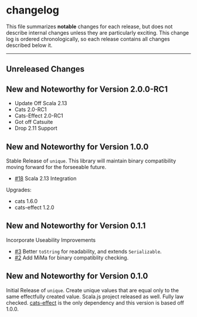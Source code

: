 # changelog

This file summarizes **notable** changes for each release, but does not describe internal changes unless they are particularly exciting. This change log is ordered chronologically, so each release contains all changes described below it.

----

## <a name="Unreleased"></a>Unreleased Changes

## <a name="2.0.0-RC1"></a>New and Noteworthy for Version 2.0.0-RC1

- Update Off Scala 2.13
- Cats 2.0-RC1
- Cats-Effect 2.0-RC1
- Got off Catsuite
- Drop 2.11 Support

## <a name="1.0.0"></a>New and Noteworthy for Version 1.0.0

Stable Release of `unique`. This library will maintain binary compatibility moving forward for the forseeable future.

- [#18](https://github.com/ChristopherDavenport/unique/pull/18) Scala 2.13 Integration

Upgrades:

- cats 1.6.0
- cats-effect 1.2.0

## <a name="0.1.1"></a>New and Noteworthy for Version 0.1.1

Incorporate Useability Improvements

- [#3](https://github.com/ChristopherDavenport/unique/pull/3) Better `toString` for readability, and extends `Serializable`.
- [#2](https://github.com/ChristopherDavenport/unique/pull/2) Add MiMa for binary compatiblity checking.

## <a name="0.1.0"></a>New and Noteworthy for Version 0.1.0

Initial Release of `unique`. Create unique values that are equal only to the same effectfully created value. Scala.js project released as well. Fully law checked. [cats-effect](https://github.com/typelevel/cats-effect) is the only dependency and this version is based off 1.0.0.